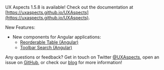 UX Aspects 1.5.8 is available! Check out the documentation at [https://uxaspects.github.io/UXAspects](https://uxaspects.github.io/UXAspects).

New Features:
* New components for Angular applications:
    * [Reorderable Table (Angular)](https://uxaspects.github.io/UXAspects/#/components/tables#reorderable-table)
    * [Toolbar Search (Angular)](https://uxaspects.github.io/UXAspects/#/components/search#toolbar-search)

Any questions or feedback? Get in touch on Twitter [@UXAspects](https://twitter.com/UXAspects), open an issue on [GitHub](https://github.com/UXAspects/UXAspects/issues), or check our [blog](https://uxaspects.github.io/UXAspects/#/blog) for more information!

